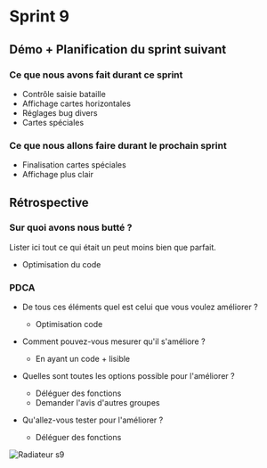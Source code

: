 # Sprint 9

## Démo + Planification du sprint suivant

### Ce que nous avons fait durant ce sprint
* Contrôle saisie bataille
* Affichage cartes horizontales
* Réglages bug divers
* Cartes spéciales



### Ce que nous allons faire durant le prochain sprint
* Finalisation cartes spéciales
* Affichage plus clair

## Rétrospective

### Sur quoi avons nous butté ?
Lister ici tout ce qui était un peut moins bien que parfait.
* Optimisation du code

### PDCA
* De tous ces éléments quel est celui que vous voulez améliorer ?
    * Optimisation code

* Comment pouvez-vous mesurer qu'il s'améliore ?
    *  En ayant un code + lisible

* Quelles sont toutes les options possible pour l'améliorer ?
    * Déléguer des fonctions
    * Demander l'avis d'autres groupes

* Qu'allez-vous tester pour l'améliorer ?
    * Déléguer des fonctions

![Radiateur s9](/doc/sprint-9/Rad_sprint-9.jpg)

